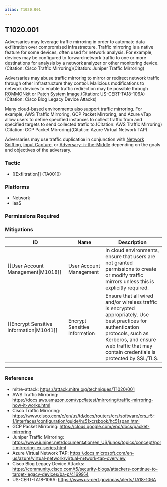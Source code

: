 ```yaml
---
alias: T1020.001
---
```


## T1020.001

Adversaries may leverage traffic mirroring in order to automate data exfiltration over compromised infrastructure. Traffic mirroring is a native feature for some devices, often used for network analysis. For example, devices may be configured to forward network traffic to one or more destinations for analysis by a network analyzer or other monitoring device. (Citation: Cisco Traffic Mirroring)(Citation: Juniper Traffic Mirroring)

Adversaries may abuse traffic mirroring to mirror or redirect network traffic through other infrastructure they control. Malicious modifications to network devices to enable traffic redirection may be possible through [ROMMONkit](https://attack.mitre.org/techniques/T1542/004) or [Patch System Image](https://attack.mitre.org/techniques/T1601/001).(Citation: US-CERT-TA18-106A)(Citation: Cisco Blog Legacy Device Attacks)

Many cloud-based environments also support traffic mirroring. For example, AWS Traffic Mirroring, GCP Packet Mirroring, and Azure vTap allow users to define specified instances to collect traffic from and specified targets to send collected traffic to.(Citation: AWS Traffic Mirroring)(Citation: GCP Packet Mirroring)(Citation: Azure Virtual Network TAP)

Adversaries may use traffic duplication in conjunction with [Network Sniffing](https://attack.mitre.org/techniques/T1040), [Input Capture](https://attack.mitre.org/techniques/T1056), or [Adversary-in-the-Middle](https://attack.mitre.org/techniques/T1557) depending on the goals and objectives of the adversary.


### Tactic
- [[Exfiltration]] (TA0010)

### Platforms
- Network
- IaaS

### Permissions Required

### Mitigations

| ID | Name | Description |
| --- | --- | --- |
| [[User Account Management\|M1018]] | User Account Management | In cloud environments, ensure that users are not granted permissions to create or modify traffic mirrors unless this is explicitly required. |
| [[Encrypt Sensitive Information\|M1041]] | Encrypt Sensitive Information | Ensure that all wired and/or wireless traffic is encrypted appropriately. Use best practices for authentication protocols, such as Kerberos, and ensure web traffic that may contain credentials is protected by SSL/TLS. |


---
### References

- mitre-attack: https://attack.mitre.org/techniques/T1020/001
- AWS Traffic Mirroring: https://docs.aws.amazon.com/vpc/latest/mirroring/traffic-mirroring-how-it-works.html
- Cisco Traffic Mirroring: https://www.cisco.com/c/en/us/td/docs/routers/crs/software/crs_r5-1/interfaces/configuration/guide/hc51xcrsbook/hc51span.html
- GCP Packet Mirroring: https://cloud.google.com/vpc/docs/packet-mirroring
- Juniper Traffic Mirroring: https://www.juniper.net/documentation/en_US/junos/topics/concept/port-mirroring-ex-series.html
- Azure Virtual Network TAP: https://docs.microsoft.com/en-us/azure/virtual-network/virtual-network-tap-overview
- Cisco Blog Legacy Device Attacks: https://community.cisco.com/t5/security-blogs/attackers-continue-to-target-legacy-devices/ba-p/4169954
- US-CERT-TA18-106A: https://www.us-cert.gov/ncas/alerts/TA18-106A
